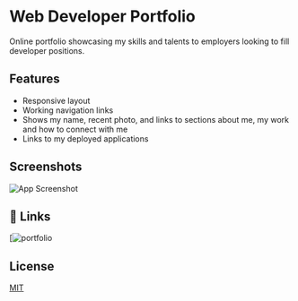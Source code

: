 
# Web Developer Portfolio

Online portfolio showcasing my skills and talents to employers looking to fill developer positions. 


## Features

- Responsive layout
- Working navigation links
- Shows my name, recent photo, and links to sections about me, my work and how to connect with me
- Links to my deployed applications


## Screenshots

![App Screenshot](./main/assets/pictures/screenshot.PNG)


## 🔗 Links
[![portfolio](https://parkercf.github.io/Portfolio/)

## License

[MIT](https://choosealicense.com/licenses/mit/)

